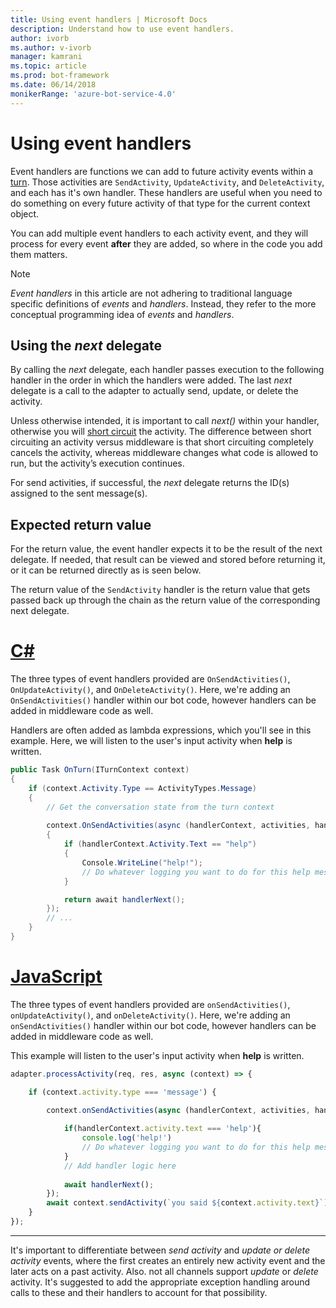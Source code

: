 ```yaml
---
title: Using event handlers | Microsoft Docs
description: Understand how to use event handlers.
author: ivorb
ms.author: v-ivorb
manager: kamrani
ms.topic: article
ms.prod: bot-framework
ms.date: 06/14/2018
monikerRange: 'azure-bot-service-4.0'
---
```


# Using event handlers

Event handlers are functions we can add to future activity events within a [turn](bot-builder-basics.md#defining-a-turn). Those activities are `SendActivity`, `UpdateActivity`, and `DeleteActivity`, and each has it's own handler. These handlers are useful when you need to do something on every future activity of that type for the current context object.

You can add multiple event handlers to each activity event, and they will process for every event **after** they are added, so where in the code you add them matters.

> [!NOTE]
> *Event handlers* in this article are not adhering to traditional language specific definitions of *events* and *handlers*. Instead, they refer to the more conceptual programming idea of *events* and *handlers*.

## Using the *next* delegate

By calling the *next* delegate, each handler passes execution to the following handler in the order in which the handlers were added. The last *next* delegate is a call to the adapter to actually send, update, or delete the activity.

Unless otherwise intended, it is important to call *next()* within your handler, otherwise you will [short circuit](bot-builder-create-middleware.md#short-circuit-routing) the activity. The difference between short circuiting an activity versus middleware is that short circuiting completely cancels the activity, whereas middleware changes what code is allowed to run, but the activity’s execution continues.

For send activities, if successful, the *next* delegate returns the ID(s) assigned to the sent message(s).

## Expected return value

For the return value, the event handler expects it to be the result of the next delegate. If needed, that result can be viewed and stored before returning it, or it can be returned directly as is seen below.

The return value of the `SendActivity` handler is the return value that gets passed back up through the chain as the return value of the corresponding next delegate.

# [C#](#tab/cseventhandler)

The three types of event handlers provided are `OnSendActivities()`, `OnUpdateActivity()`, and `OnDeleteActivity()`. Here, we're adding an `OnSendActivities()` handler within our bot code, however handlers can be added in middleware code as well.

Handlers are often added as lambda expressions, which you'll see in this example. Here, we will listen to the user's input activity when **help** is written.

```cs
public Task OnTurn(ITurnContext context)
{
    if (context.Activity.Type == ActivityTypes.Message)
    {
        // Get the conversation state from the turn context
        
        context.OnSendActivities(async (handlerContext, activities, handlerNext) =>
        {
            if (handlerContext.Activity.Text == "help")
            {
                Console.WriteLine("help!");
                // Do whatever logging you want to do for this help message
            }

            return await handlerNext();
        });
        // ...
    }
}
```

# [JavaScript](#tab/jseventhandler)

The three types of event handlers provided are `onSendActivities()`, `onUpdateActivity()`, and `onDeleteActivity()`. Here, we're adding an `onSendActivities()` handler within our bot code, however handlers can be added in middleware code as well.

This example will listen to the user's input activity when **help** is written.

```js
adapter.processActivity(req, res, async (context) => {

    if (context.activity.type === 'message') {

        context.onSendActivities(async (handlerContext, activities, handlerNext) => { 
            
            if(handlerContext.activity.text === 'help'){
                console.log('help!')
                // Do whatever logging you want to do for this help message
            }
            // Add handler logic here
        
            await handlerNext(); 
        });
        await context.sendActivity(`you said ${context.activity.text}`);
    }
});
```

---

It's important to differentiate between *send activity* and *update or delete activity* events, where the first creates an entirely new activity event and the later acts on a past activity. Also. not all channels support *update* or *delete* activity. It's suggested to add the appropriate exception handling around calls to these and their handlers to account for that possibility.

